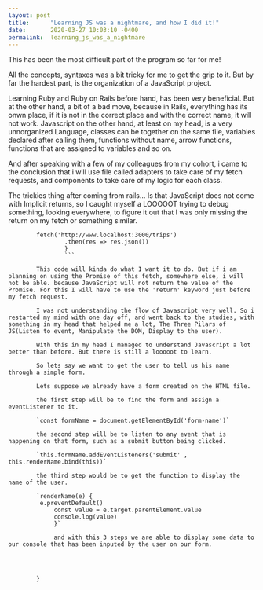 ```yaml
---
layout: post
title:      "Learning JS was a nightmare, and how I did it!"
date:       2020-03-27 10:03:10 -0400
permalink:  learning_js_was_a_nightmare
---
```



This has been the most difficult part of the program so far for me!

All the concepts, syntaxes was a bit tricky for me to get the grip to it. But by far the hardest part, is the organization of a JavaScript project. 

Learning Ruby and Ruby on Rails before hand, has been very beneficial. But at the other hand, a bit of a bad move, because in Rails, everything has its onwn place, if it is not in the correct place and with the correct name, it will not work. Javascript on the other hand, at least on my head, is a very unnorganized Language, classes can be together on the same file, variables declared after calling them, functions without name, arrow functions, functions that are assigned to variables and so on. 

And after speaking with a few of my colleagues from my cohort, i came to the conclusion that i will use file called adapters to take care of my fetch requests, and components to take care of my logic for each class. 

The trickies thing after coming from rails... Is that JavaScript does not come with Implicit returns, so I caught myself a LOOOOOT trying to debug something, looking everywhere, to figure it out that I was only missing the return on my fetch or something similar.

```getTrips() {
        fetch('http://www.localhost:3000/trips')
				.then(res => res.json())
				}
				```
				
		This code will kinda do what I want it to do. But if i am planning on using the Promise of this fetch, somewhere else, i will not be able. because JavaScript will not return the value of the Promise. For this I will have to use the 'return' keyword just before my fetch request.
		
		I was not understanding the flow of Javascript very well. So i restarted my mind with one day off, and went back to the studies, with something in my head that helped me a lot, The Three Pilars of JS(Listen to event, Manipulate the DOM, Display to the user).
		
		With this in my head I managed to understand Javascript a lot better than before. But there is still a looooot to learn.
		
		So lets say we want to get the user to tell us his name through a simple form.
		
		Lets suppose we already have a form created on the HTML file. 
		
		the first step will be to find the form and assign a eventListener to it. 
		
		`const formName = document.getElementById('form-name')`
		
		the second step will be to listen to any event that is happening on that form, such as a submit button being clicked. 
		
		`this.formName.addEventListeners('submit' , this.renderName.bind(this))`
		
		the third step would be to get the function to display the name of the user.
		
		`renderName(e) {
	     e.preventDefault()
			 const value = e.target.parentElement.value
			 console.log(value)
			 }`
			 
			 and with this 3 steps we are able to display some data to our console that has been inputed by the user on our form. 
			 
			 
			 
			 
		}
		
	
		
	
		
		
		
	





